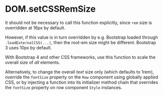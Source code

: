 # DOM.setCSSRemSize
It should not be necessary to call this function explicitly, since `rem` size is overridden at 16px by default.

However, if this value is in turn overridden by e.g. Bootstrap loaded through `.loadExternalCSS(...)`, then the root-em size might be different. Bootstrap 3 uses 10px by default.

With Bootstrap 4 and other CSS frameworks, use this function to scale the overall size of _all_ elements.

Alternatively, to change the overall _text_ size only (which defaults to 1rem), override the `fontSize` property on the `Row` component using globally applied CSS, or by injecting a function into its initializer method chain that overrides the `fontSize` property on row component `Style` instances.
